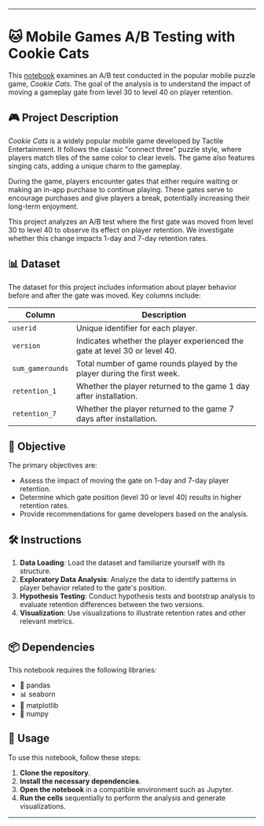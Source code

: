 
---

# 🐱 Mobile Games A/B Testing with Cookie Cats

This [notebook](https://github.com/victorlcastro-dsa/PBL_DataCamp/blob/9a2135f1b6863fe1bd0a0ed8800dca51d7aa2765/workspaces/mobile_games_a_b_testing_with_cookie_cats/workspace/notebook.ipynb) examines an A/B test conducted in the popular mobile puzzle game, *Cookie Cats*. The goal of the analysis is to understand the impact of moving a gameplay gate from level 30 to level 40 on player retention.

## 🎮 Project Description

*Cookie Cats* is a widely popular mobile game developed by Tactile Entertainment. It follows the classic "connect three" puzzle style, where players match tiles of the same color to clear levels. The game also features singing cats, adding a unique charm to the gameplay.

During the game, players encounter gates that either require waiting or making an in-app purchase to continue playing. These gates serve to encourage purchases and give players a break, potentially increasing their long-term enjoyment.

This project analyzes an A/B test where the first gate was moved from level 30 to level 40 to observe its effect on player retention. We investigate whether this change impacts 1-day and 7-day retention rates.

## 📊 Dataset

The dataset for this project includes information about player behavior before and after the gate was moved. Key columns include:

| Column             | Description                                                                                  |
|--------------------|----------------------------------------------------------------------------------------------|
| `userid`           | Unique identifier for each player.                                                           |
| `version`          | Indicates whether the player experienced the gate at level 30 or level 40.                   |
| `sum_gamerounds`   | Total number of game rounds played by the player during the first week.                      |
| `retention_1`      | Whether the player returned to the game 1 day after installation.                            |
| `retention_7`      | Whether the player returned to the game 7 days after installation.                           |

## 🎯 Objective

The primary objectives are:

- Assess the impact of moving the gate on 1-day and 7-day player retention.
- Determine which gate position (level 30 or level 40) results in higher retention rates.
- Provide recommendations for game developers based on the analysis.

## 🛠️ Instructions

1. **Data Loading**: Load the dataset and familiarize yourself with its structure.
2. **Exploratory Data Analysis**: Analyze the data to identify patterns in player behavior related to the gate's position.
3. **Hypothesis Testing**: Conduct hypothesis tests and bootstrap analysis to evaluate retention differences between the two versions.
4. **Visualization**: Use visualizations to illustrate retention rates and other relevant metrics.

## 📦 Dependencies

This notebook requires the following libraries:

- 🐼 pandas
- 📊 seaborn
- 🎨 matplotlib
- 🔢 numpy

## 🚀 Usage

To use this notebook, follow these steps:

1. **Clone the repository**.
2. **Install the necessary dependencies**.
3. **Open the notebook** in a compatible environment such as Jupyter.
4. **Run the cells** sequentially to perform the analysis and generate visualizations.

---

